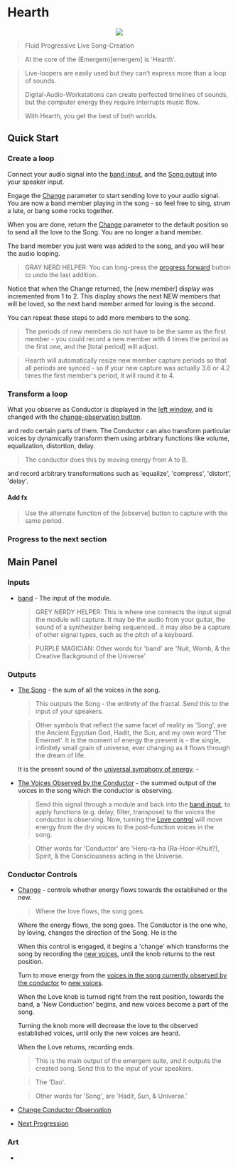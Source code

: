 <!---
start: affixing
affixed: blueprint
blueprint: hearth-blueprint.svg
preview: hearth.svg
-->

# Hearth


<p align='center' class='md-only'>
  <img src='hearth-blueprint.svg'/>
</p>

> Fluid Progressive Live Song-Creation

> At the core of the (Emergem)[emergem] is 'Hearth'.



> Live-loopers are easily used but they can't express more than a loop of sounds.
>
> Digital-Audio-Workstations can create perfected timelines of sounds, but the computer energy they require interrupts music flow.
>
> With Hearth, you get the best of both worlds.


## Quick Start

### Create a loop

Connect your audio signal into the [band input](#inputs-band), and the [Song output](#outputs-song) into your speaker input.

Engage the [Change](#controls-change) parameter to start sending love to your audio signal. You are now a band member playing in the song - so feel free to sing, strum a lute, or bang some rocks together.

When you are done, return the [Change](#controls-change) parameter to the default position so to send all the love to the Song. You are no longer a band member.

The band member you just were was added to the song, and you will hear the audio looping.

> GRAY NERD HELPER: You can long-press the [progress forward](#controls-progress) button to undo the last addition.

Notice that when the Change returned, the [new member] display was incremented from 1 to 2. This display shows the next NEW members that will be loved, so the next band member armed for loving is the second.

You can repeat these steps to add more members to the song.

> The periods of new members do not have to be the same as the first member - you could record a new member with 4 times the period as the first one, and the [total period] will adjust.

> Hearth will automatically resize new member capture periods so that all periods are synced - so if your new capture was actually 3.6 or 4.2 times the first member's period, it will round it to 4.

### Transform a loop

What you observe as Conductor is displayed in the [left window](#indicators-conductor), and is changed with the [change-observation button](#controls-change-observation).


 and redo certain parts of them. The Conductor can also transform particular voices by dynamically transform them using arbitrary functions like volume, equalization, distortion, delay.

> The conductor does this by moving energy from A to B.

 and record arbitrary transformations such as 'equalize', 'compress', 'distort', 'delay'.

#### Add fx

> Use the alternate function of the [observe] button to capture with the same period.



### Progress to the next section

## Main Panel

<!---
start: legend
-->


<!---
start: legend-group
slug: inputs
-->

### Inputs

* <!---
  x: 10
  y: 52
  slug: band
  type: labeled-socket
  -->
  <a name="inputs-" href='#inputs-vbps'>band</a> - The input of the module.

    > GREY NERDY HELPER: This is where one connects the input signal the module will capture. It may be the audio from your guitar, the sound of a synthesizer being sequenced.. it may also be a capture of other signal types, such as the pitch of a keyboard.

    > PURPLE MAGICIAN: Other words for 'band' are 'Nuit, Womb, & the Creative Background of the Universe'

<!---
end: legend-group
-->


<!---
start: legend-group
slug: outputs
-->

### Outputs

* <!---
  x: 10
  y: 52
  slug: song
  type: labeled-socket
  -->
  <a name="outputs-song" href='#outputs-song'>The Song</a> - the sum of all the voices in the song.

    > This outputs the Song - the entirety of the fractal. Send this to the input of your speakers.

    > Other symbols that reflect the same facet of reality as 'Song', are the Ancient Egyptian God, Hadit, the Sun, and my own word 'The Emernet'. It is the moment of energy the present is - the single, infinitely small grain of universe, ever changing as it flows through the dream of life.

    It is the present sound of the [universal symphony of energy](#indicators-bonsai). -

* <!---
  x: 10
  y: 52
  slug: observation
  type: labeled-socket
  -->
  <a name="outputs-observation" href='#outputs-observation'>The Voices Observed by the Conductor</a> - the summed output of the voices in the song which the conductor is observing.

    > Send this signal through a module and back into the [band input](#inputs-band), to apply functions (e.g. delay, filter, transpose) to the voices the conductor is observing. Now, turning the [Love control](#controls-love) will move energy from the dry voices to the post-function voices in the song.

    > Other words for 'Conductor' are 'Heru-ra-ha (Ra-Hoor-Khuit?), Spirit, & the Consciousness acting in the Universe.

<!---
end: legend-group
-->

<!---
start: legend-group
slug: controls
-->

### Conductor Controls
* <!---
  x: 10
  y: 52
  slug: love
  type: labeled-socket
  -->
  <a name="controls-love" href='#controls-love'>Change</a> - controls whether energy flows towards the established or the new.

  > Where the love flows, the song goes.

  Where the energy flows, the song goes. The Conductor is the one who, by loving, changes the direction of the Song. He is the

  When this control is engaged, it begins a 'change' which transforms the song by recording the [new voices](#indicators-new), until the knob returns to the rest position.

  Turn to move energy from the [voices in the song currently observed by the conductor](#indicators-observation) to [new voices](#indicators-new).

  When the Love knob is turned right from the rest position, towards the band, a 'New Conduction' begins, and new voices become a part of the song.

  Turning the knob more will decrease the love to the observed established voices, until only the new voices are heard.

   When the Love returns, recording ends.

    > This is the main output of the emergem suite, and it outputs the created song. Send this to the input of your speakers.

    > The 'Dao'.

    > Other words for 'Song', are 'Hadit, Sun, & Universe.'

* <!---
  x: 10
  y: 52
  slug: change-observation
  type: labeled-socket
  -->
  <a name="controls-change-observation" href='#controls-change-observation'>Change Conductor Observation</a>

* <!---
  x: 10
  y: 52
  slug: progress-forward
  type: labeled-socket
  -->
  <a name="controls-progress-forward" href='#controls-progress-forward'>Next Progression</a>

<!---
end: legend-group
-->

<!---
start: legend-group
slug: indicators
-->

### Art

* <!---
 x: 10
 y: 52
 slug: bonsai
 type: labeled-socket
 -->
 <a name="art-bonsai" href='#art-bonsai'>Dial</a> -
 > This visual is a symbol for the emernet. A fractal of shadow and light symbolized here as the bonsai tree... It is this universal symphony - and the matter it leaves in it's wake - which we reflect in our hallucinations of stars, roadways, and the apple on a table. What we are in our experience of life. A sound eminates from the flute of life, this sound is Hadit. Nuit is the flute and all it's infinite sonic potential.



<!---
end: legend-group
-->


<!---
end: legend
-->
<!---
end: affixing
-->
